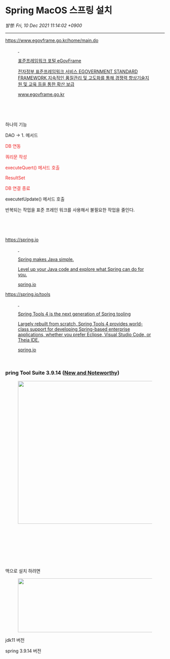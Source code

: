 # Spring MacOS 스프링 설치

*발행: Fri, 10 Dec 2021 11:14:02 +0900*

---

<p><a href="https://www.egovframe.go.kr/home/main.do" rel="noopener" target="_blank">https://www.egovframe.go.kr/home/main.do</a></p>
<figure contenteditable="false" id="og_1639095064127"><a href="https://www.egovframe.go.kr/home/main.do" rel="noopener" target="_blank">
<div class="og-image">&nbsp;</div>
<div class="og-text">
<p class="og-title">표준프레임워크 포털 eGovFrame</p>
<p class="og-desc">전자정부 표준프레임워크 서비스 EGOVERNMENT STANDARD FRAMEWORK 지속적인 품질관리 및 고도화를 통해 경쟁력 향상기술지원 및 교육 등을 통한 확산 보급</p>
<p class="og-host">www.egovframe.go.kr</p>
</div>
</a></figure>
<p>&nbsp;</p>
<p>&nbsp;</p>
<p>하나의 기능&nbsp;</p>
<p>DAO -&gt; 1. 메서드</p>
<p><span style="color: #ee2323;">DB 연동</span></p>
<p><span style="color: #ee2323;">쿼리문 작성</span></p>
<p><span style="color: #ee2323;">executeQuert() 메서드 호출</span></p>
<p><span style="color: #ee2323;">ResultSet</span></p>
<p><span style="color: #ee2323;">DB 연결 종료</span></p>
<p>executetUpdate() 메서드 호출</p>
<p>반복되는 작업을 표준 프레인 워크를 사용해서 불필요한 작업을 줄인다.</p>
<p>&nbsp;</p>
<p>&nbsp;</p>
<p><a href="https://spring.io" rel="noopener" target="_blank">https://spring.io</a></p>
<figure contenteditable="false" id="og_1639095812386"><a href="https://spring.io" rel="noopener" target="_blank">
<div class="og-image">&nbsp;</div>
<div class="og-text">
<p class="og-title">Spring makes Java simple.</p>
<p class="og-desc">Level up your Java code and explore what Spring can do for you.</p>
<p class="og-host">spring.io</p>
</div>
</a></figure>
<p><a href="https://spring.io/tools" rel="noopener" target="_blank">https://spring.io/tools</a></p>
<figure contenteditable="false" id="og_1639095896131"><a href="https://spring.io/tools" rel="noopener" target="_blank">
<div class="og-image">&nbsp;</div>
<div class="og-text">
<p class="og-title">Spring Tools 4 is the next generation of Spring tooling</p>
<p class="og-desc">Largely rebuilt from scratch, Spring Tools 4 provides world-class support for developing Spring-based enterprise applications, whether you prefer Eclipse, Visual Studio Code, or Theia IDE.</p>
<p class="og-host">spring.io</p>
</div>
</a></figure>
<p>&nbsp;</p>
<h3>pring Tool Suite 3.9.14 (<a href="https://docs.spring.io/sts/nan/v3914/NewAndNoteworthy.html">New and Noteworthy</a>)</h3>
<p><figure class="imageblock alignCenter"><span><img height="450" src="https://blog.kakaocdn.net/dn/bnBv3y/btrnqxC0Dik/kimOR2O0jkTn3KcQyKo10K/img.png" width="2004" /></span></figure>
</p>
<p>&nbsp;</p>
<p>&nbsp;</p>
<p>&nbsp;</p>
<p>&nbsp;</p>
<p>맥으로 설치 하려면</p>
<p><figure class="imageblock alignCenter"><span><img height="170" src="https://blog.kakaocdn.net/dn/ddrCpk/btrnw8BiJ8u/08cy4u9EyyS3Um3yZ2neeK/img.png" width="778" /></span></figure>
</p>
<p>jdk11 버전</p>
<p>spring 3.9.14 버전</p>
<p>&nbsp;</p>